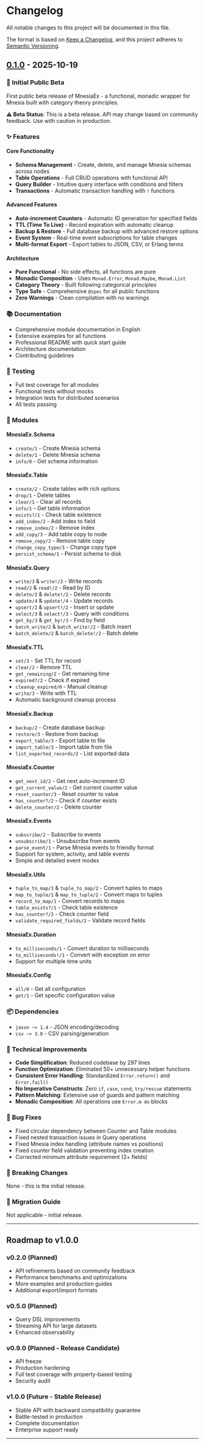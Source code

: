 # Changelog

All notable changes to this project will be documented in this file.

The format is based on [Keep a Changelog](https://keepachangelog.com/en/1.0.0/),
and this project adheres to [Semantic Versioning](https://semver.org/spec/v2.0.0.html).

## [0.1.0] - 2025-10-19

### 🎉 Initial Public Beta

First public beta release of MnesiaEx - a functional, monadic wrapper for Mnesia built with category theory principles.

**⚠️ Beta Status**: This is a beta release. API may change based on community feedback. Use with caution in production.

### ✨ Features

#### Core Functionality
- **Schema Management** - Create, delete, and manage Mnesia schemas across nodes
- **Table Operations** - Full CRUD operations with functional API
- **Query Builder** - Intuitive query interface with conditions and filters
- **Transactions** - Automatic transaction handling with `!` functions

#### Advanced Features
- **Auto-increment Counters** - Automatic ID generation for specified fields
- **TTL (Time To Live)** - Record expiration with automatic cleanup
- **Backup & Restore** - Full database backup with advanced restore options
- **Event System** - Real-time event subscriptions for table changes
- **Multi-format Export** - Export tables to JSON, CSV, or Erlang terms

#### Architecture
- **Pure Functional** - No side effects, all functions are pure
- **Monadic Composition** - Uses `Monad.Error`, `Monad.Maybe`, `Monad.List`
- **Category Theory** - Built following categorical principles
- **Type Safe** - Comprehensive `@spec` for all public functions
- **Zero Warnings** - Clean compilation with no warnings

### 📚 Documentation
- Comprehensive module documentation in English
- Extensive examples for all functions
- Professional README with quick start guide
- Architecture documentation
- Contributing guidelines

### 🧪 Testing
- Full test coverage for all modules
- Functional tests without mocks
- Integration tests for distributed scenarios
- All tests passing

### 🎯 Modules

#### MnesiaEx.Schema
- `create/1` - Create Mnesia schema
- `delete/1` - Delete Mnesia schema
- `info/0` - Get schema information

#### MnesiaEx.Table
- `create/2` - Create tables with rich options
- `drop/1` - Delete tables
- `clear/1` - Clear all records
- `info/1` - Get table information
- `exists?/1` - Check table existence
- `add_index/2` - Add index to field
- `remove_index/2` - Remove index
- `add_copy/3` - Add table copy to node
- `remove_copy/2` - Remove table copy
- `change_copy_type/3` - Change copy type
- `persist_schema/1` - Persist schema to disk

#### MnesiaEx.Query
- `write/3` & `write!/3` - Write records
- `read/2` & `read!/2` - Read by ID
- `delete/2` & `delete!/2` - Delete records
- `update/4` & `update!/4` - Update records
- `upsert/2` & `upsert!/2` - Insert or update
- `select/3` & `select!/3` - Query with conditions
- `get_by/3` & `get_by!/3` - Find by field
- `batch_write/2` & `batch_write!/2` - Batch insert
- `batch_delete/2` & `batch_delete!/2` - Batch delete

#### MnesiaEx.TTL
- `set/3` - Set TTL for record
- `clear/2` - Remove TTL
- `get_remaining/2` - Get remaining time
- `expired?/2` - Check if expired
- `cleanup_expired/0` - Manual cleanup
- `write/3` - Write with TTL
- Automatic background cleanup process

#### MnesiaEx.Backup
- `backup/2` - Create database backup
- `restore/3` - Restore from backup
- `export_table/3` - Export table to file
- `import_table/3` - Import table from file
- `list_exported_records/2` - List exported data

#### MnesiaEx.Counter
- `get_next_id/2` - Get next auto-increment ID
- `get_current_value/2` - Get current counter value
- `reset_counter/3` - Reset counter to value
- `has_counter?/2` - Check if counter exists
- `delete_counter/2` - Delete counter

#### MnesiaEx.Events
- `subscribe/2` - Subscribe to events
- `unsubscribe/1` - Unsubscribe from events
- `parse_event/1` - Parse Mnesia events to friendly format
- Support for system, activity, and table events
- Simple and detailed event modes

#### MnesiaEx.Utils
- `tuple_to_map/1` & `tuple_to_map/2` - Convert tuples to maps
- `map_to_tuple/1` & `map_to_tuple/2` - Convert maps to tuples
- `record_to_map/1` - Convert records to maps
- `table_exists?/1` - Check table existence
- `has_counter?/2` - Check counter field
- `validate_required_fields/2` - Validate record fields

#### MnesiaEx.Duration
- `to_milliseconds/1` - Convert duration to milliseconds
- `to_milliseconds!/1` - Convert with exception on error
- Support for multiple time units

#### MnesiaEx.Config
- `all/0` - Get all configuration
- `get/1` - Get specific configuration value

### 📦 Dependencies
- `jason ~> 1.4` - JSON encoding/decoding
- `csv ~> 3.0` - CSV parsing/generation

### 🔧 Technical Improvements
- **Code Simplification**: Reduced codebase by 297 lines
- **Function Optimization**: Eliminated 50+ unnecessary helper functions
- **Consistent Error Handling**: Standardized `Error.return()` and `Error.fail()`
- **No Imperative Constructs**: Zero `if`, `case`, `cond`, `try/rescue` statements
- **Pattern Matching**: Extensive use of guards and pattern matching
- **Monadic Composition**: All operations use `Error.m do` blocks

### 🐛 Bug Fixes
- Fixed circular dependency between Counter and Table modules
- Fixed nested transaction issues in Query operations
- Fixed Mnesia index handling (attribute names vs positions)
- Fixed counter field validation preventing index creation
- Corrected minimum attribute requirement (2+ fields)

### 📝 Breaking Changes
None - this is the initial release.

### 🔄 Migration Guide
Not applicable - initial release.

---

## Roadmap to v1.0.0

### v0.2.0 (Planned)
- API refinements based on community feedback
- Performance benchmarks and optimizations
- More examples and production guides
- Additional export/import formats

### v0.5.0 (Planned)
- Query DSL improvements
- Streaming API for large datasets
- Enhanced observability

### v0.9.0 (Planned - Release Candidate)
- API freeze
- Production hardening
- Full test coverage with property-based testing
- Security audit

### v1.0.0 (Future - Stable Release)
- Stable API with backward compatibility guarantee
- Battle-tested in production
- Complete documentation
- Enterprise support ready

---

[0.1.0]: https://github.com/AR3ON/mnesia_ex/releases/tag/v0.1.0
